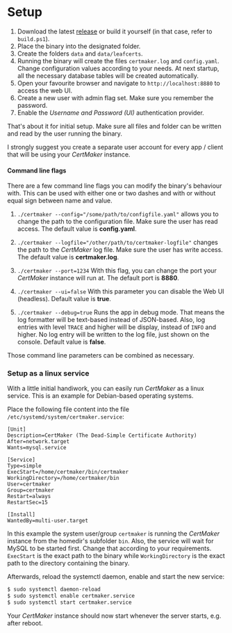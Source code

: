 # Setup

1. Download the latest [release](https://github.com/KaiserWerk/CertMaker/releases) or build it 
yourself (in that case, refer to ``build.ps1``).
1. Place the binary into the designated folder.
1. Create the folders ``data`` and ``data/leafcerts``.
1. Running the binary will create the files ``certmaker.log`` and ``config.yaml``. Change 
   configuration values according to your needs. At next startup, all the necessary database 
   tables will be created automatically.
1. Open your favourite browser and navigate to ``http://localhost:8880`` to access the web UI.
1. Create a new user with admin flag set. Make sure you remember the password.
1. Enable the *Username and Password (UI)* authentication provider.

That's about it for initial setup. Make sure all files and folder can be written and read by 
the user running the binary.

I strongly suggest you create a separate user account for every app / client that will
be using your *CertMaker* instance.

#### Command line flags

There are a few command line flags you can modify the binary's behaviour with.
This can be used with either one or two dashes and with or without equal sign between name
and value.

1. ``./certmaker --config="/some/path/to/configfile.yaml"`` allows you to change the path 
to the configuration file. Make sure the user has read access. The default value is
   **config.yaml**.
   
1. ``./certmaker --logfile="/other/path/to/certmaker-logfile"`` changes the path to the *CertMaker* log
   file. Make sure the user has write access. The default value is **certmaker.log**.
   
1. ``./certmaker --port=1234`` With this flag, you can change the port your *CertMaker* instance will run at. The default 
port is __8880__.
   
1. ``./certmaker --ui=false`` With this parameter you can disable the Web UI (headless). 
Default value is **true**.

1. ``./certmaker --debug=true`` Runs the app in debug mode. That means the log formatter will be text-based
instead of JSON-based. Also, log entries with level ``TRACE`` and higher will be display, instead of
``INFO`` and higher. No log entry will be written to the log file, just shown on the console.
Default value is **false**.

Those command line parameters can be combined as necessary.

### Setup as a linux service

With a little initial handiwork, you can easily run *CertMaker* as a linux service.
This is an example for Debian-based operating systems.

Place the following file content into the file ``/etc/systemd/system/certmaker.service``:

```
[Unit]
Description=CertMaker (The Dead-Simple Certificate Authority)
After=network.target
Wants=mysql.service

[Service]
Type=simple
ExecStart=/home/certmaker/bin/certmaker
WorkingDirectory=/home/certmaker/bin
User=certmaker
Group=certmaker
Restart=always
RestartSec=15

[Install]
WantedBy=multi-user.target
```

In this example the system user/group ``certmaker`` is running the *CertMaker* instance from the 
homedir's subfolder ``bin``. Also, the service will wait for MySQL to be started first.
Change that according to your requirements.
``ExecStart`` is the exact path to the binary while ``WorkingDirectory`` is the exact path to the directory containing the binary.


Afterwards, reload the systemctl daemon, enable and start the new service:

```bash
$ sudo systemctl daemon-reload
$ sudo systemctl enable certmaker.service
$ sudo systemctl start certmaker.service
```

Your *CertMaker* instance should now start whenever the server starts, e.g. after reboot.
